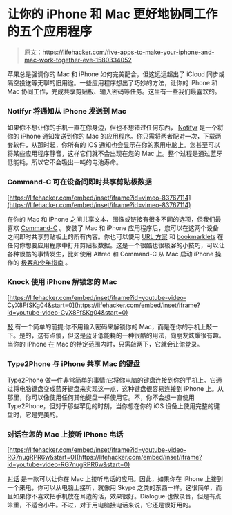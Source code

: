# 让你的 iPhone 和 Mac 更好地协同工作的五个应用程序

> 原文：<https://lifehacker.com/five-apps-to-make-your-iphone-and-mac-work-together-eve-1580334052>

苹果总是强调你的 Mac 和 iPhone 如何完美配合，但这远远超出了 iCloud 同步或隔空投送等无聊的旧用途。一些应用程序想出了巧妙的方法，让你的 iPhone 和 Mac 协同工作，完成共享剪贴板、输入密码等任务。这里有一些我们最喜欢的。



### Notifyr 将通知从 iPhone 发送到 Mac

如果你不想让你的手机一直在你身边，但也不想错过任何东西， [Notifyr](http://www.getnotifyr.com/) 是一个将你的 iPhone 通知发送到你的 Mac 的应用程序。你只需将两者配对一次，下载两套软件，从那时起，你所有的 iOS 通知也会显示在你的家用电脑上。您甚至可以将某些应用程序静音，这样它们就不会出现在您的 Mac 上。整个过程是通过蓝牙低能耗，所以它不会吸出一吨的电池寿命。

### Command-C 可在设备间即时共享剪贴板数据

 [https://lifehacker.com/embed/inset/iframe?id=vimeo-83767114](https://lifehacker.com/embed/inset/iframe?id=vimeo-83767114) 

在你的 Mac 和 iPhone 之间共享文本、图像或链接有很多不同的选项，但我们最喜欢 [Command-C](http://danilo.to/command-c) 。安装了 Mac 和 iPhone 应用程序后，您可以在这两个设备之间即时共享剪贴板上的所有内容。你也可以使用 [URL 方案](http://danilo.to/command-c/faq/how-to-use-x-callback-url) 和 [bookmarklets](http://danilo.to/command-c/bookmarklets) 在任何你想要应用程序中打开剪贴板数据。这是一个很酷也很极客的小技巧，可以让各种很酷的事情发生，比如使用 Alfred 和 Command-C 从 Mac 启动 iPhone 操作的 [极客和少年指南](http://www.geekswithjuniors.com/note/launch-ios-actions-from-the-mac-using-alfred-and-command-c.html) 。

### Knock 使用 iPhone 解锁您的 Mac

 [https://lifehacker.com/embed/inset/iframe?id=youtube-video-CyX8FfSKg04&start=0](https://lifehacker.com/embed/inset/iframe?id=youtube-video-CyX8FfSKg04&start=0) 

[敲](http://www.knocktounlock.com/) 有一个简单的前提:你不用输入密码来解锁你的 Mac，而是在你的手机上敲一下。是的，这有点傻，但这是蓝牙低能耗的一种很酷的用法，向朋友炫耀很有趣。当你的 iPhone 在 Mac 的特定范围内时，只需敲两下，它就会让你登录。

### Type2Phone 与 iPhone 共享 Mac 的键盘

Type2Phone 做一件非常简单的事情:它将你电脑的键盘连接到你的手机上。它通过将电脑键盘变成蓝牙键盘来实现这一点，这种键盘很容易连接到 iPhone 上。从那里，你可以像使用任何其他键盘一样使用它。不，你不会想一直使用 Type2Phone，但对于那些罕见的时刻，当你想在你的 iOS 设备上使用完整的键盘时，它是完美的。

### 对话在您的 Mac 上接听 iPhone 电话

 [https://lifehacker.com/embed/inset/iframe?id=youtube-video-RG7nugRPR6w&start=0](https://lifehacker.com/embed/inset/iframe?id=youtube-video-RG7nugRPR6w&start=0) 

[对话](https://itunes.apple.com/us/app/dialogue/id668273079?mt=12) 是一款可以让你在 Mac 上接听电话的应用。因此，如果你在 iPhone 上接到一个来电，你可以从电脑上接听，就像用 Skype 之类的东西一样。这很简单，而且如果你不喜欢把手机放在耳边的话，效果很好。Dialogue 也做录音，但是有点笨重，不适合小牛。不过，对于用电脑接电话来说，它还是很好用的。